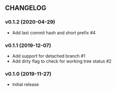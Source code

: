 ## CHANGELOG

### v0.1.2 (2020-04-29)

* Add last commit hash and short prefix #4

### v0.1.1 (2019-12-07)

* Add support for detached branch #1
* Add dirty flag to check for working tree status #2

### v0.1.0 (2019-11-27)

* Initial release
